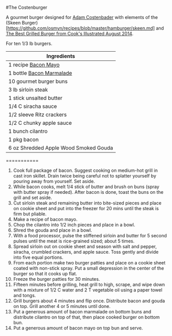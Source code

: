 #The Costenburger

A gourmet burger designed for [Adam Costenbader](http://costrcode.blogspot.com/) with elements of the (Skeen Burger)[https://github.com/osmyn/recipes/blob/master/hamburger/skeen.md] and [The Best Grilled Burger from Cook's Illustrated August 2014](http://www.cooksillustrated.com/).

For ten 1/3 lb burgers.

| Ingredients |
|---|
|1 recipe [Bacon Mayo](https://github.com/osmyn/recipes/blob/master/sauces/bacon_mayo.md)|
|1 bottle [Bacon Marmalade](http://www.hy-vee.com/)|
|10 gourmet burger buns|
|3 lb sirloin steak|
|1 stick unsalted butter|
|1/4 C siracha sauce|
|1/2 sleeve Ritz crackers|
|1/2 C chunky apple sauce|
|1 bunch cilantro|
|1 pkg bacon|
|6 oz Shredded Apple Wood Smoked Gouda|
===========

1. Cook full package of bacon. Suggest cooking on medium-hot grill in cast iron skillet. Drain twice being careful not to splatter yourself by pouring away from yourself. Set aside.
2. While bacon cooks, melt 1/4 stick of butter and brush on buns (spray with butter spray if needed). After bacon is done, toast the buns on the grill and set aside.
3. Cut sirloin steak and remaining butter into bite-sized pieces and place on cookie sheet and put into the freezer for 20 mins until the steak is firm but pliable.
4. Make a recipe of bacon mayo.
5. Chop the cilantro into 1/2 inch pieces and place in a bowl.
6. Shred the gouda and place in a bowl.
7. With a food processor, pulse the stiffened sirloin and butter for 5 second pulses until the meat is rice-grained sized; about 5 times.
8. Spread sirloin out on cookie sheet and season with salt and pepper, siracha, crumbled crackers, and apple sauce. Toss gently and divide into five equal portions.
9. From each portion make two burger patties and place on a cookie sheet coated with non-stick spray. Put a small depression in the center of the burger so that it cooks up flat.
10. Freeze the burger patties for 30 minutes.
11. Fifteen minutes before grilling, heat grill to high, scrape, and wipe down with a mixture of 1/2 C water and 2 T vegetable oil using a paper towel and tongs.
12. Grill burgers about 4 minutes and flip once. Distribute bacon and gouda on top. Grill another 4 or 5 minutes until done.
13. Put a generous amount of bacon marmalade on bottom buns and distribute cilantro on top of that, then place cooked burger on bottom bun.
14. Put a generous amount of bacon mayo on top bun and serve.

